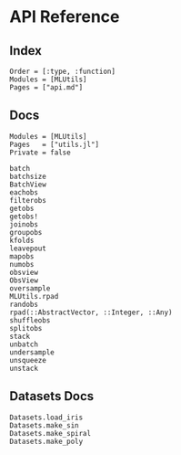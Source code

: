 # API Reference

## Index

```@index
Order = [:type, :function]
Modules = [MLUtils]
Pages = ["api.md"]
```

## Docs

```@autodocs
Modules = [MLUtils]
Pages   = ["utils.jl"]
Private = false
```

```@docs
batch
batchsize
BatchView
eachobs
filterobs
getobs
getobs!
joinobs
groupobs
kfolds
leavepout
mapobs
numobs
obsview
ObsView
oversample
MLUtils.rpad
randobs
rpad(::AbstractVector, ::Integer, ::Any)
shuffleobs
splitobs
stack
unbatch
undersample
unsqueeze
unstack
```


## Datasets Docs

```@docs
Datasets.load_iris
Datasets.make_sin
Datasets.make_spiral
Datasets.make_poly
```


